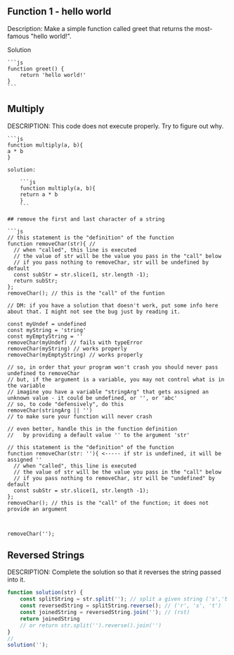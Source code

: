 ## Function 1 - hello world

Description:
Make a simple function called greet that returns the most-famous "hello world!".

Solution

    ```js
    function greet() {
        return 'hello world!'
    }
    ```

## Multiply

DESCRIPTION:
This code does not execute properly. Try to figure out why.

    ```js
    function multiply(a, b){
    a * b
    }
```
solution:

    ```js
    function multiply(a, b){
    return a * b
    }
    ```

## remove the first and last character of a string 

```js
// this statement is the "definition" of the function
function removeChar(str){ // 
  // when "called", this line is executed
  // the value of str will be the value you pass in the "call" below
  // if you pass nothing to removeChar, str will be undefined by default
  const subStr = str.slice(1, str.length -1);
  return subStr;
};
removeChar(); // this is the "call" of the funtion

// DM: if you have a solution that doesn't work, put some info here about that. I might not see the bug just by reading it. 

const myUndef = undefined
const myString = 'string'
const myEmptyString = ''
removeChar(myUndef) // fails with typeError
removeChar(myString) // works properly
removeChar(myEmptyString) // works properly

// so, in order that your program won't crash you should never pass undefined to removeChar
// but, if the argument is a variable, you may not control what is in the variable
// imagine you have a variable "stringArg" that gets assigned an unknown value - it could be undefined, or '', or 'abc'
// so, to code "defensively", do this
removeChar(stringArg || '')
// to make sure your function will never crash

// even better, handle this in the function definition
//   by providing a default value '' to the argument 'str' 

// this statement is the "definition" of the function
function removeChar(str: ''){ <----- if str is undefined, it will be assigned ''
  // when "called", this line is executed
  // the value of str will be the value you pass in the "call" below
  // if you pass nothing to removeChar, str will be "undefined" by default
  const subStr = str.slice(1, str.length -1);
};
removeChar(); // this is the "call" of the function; it does not provide an argument



removeChar('');
```

## Reversed Strings
DESCRIPTION:
Complete the solution so that it reverses the string passed into it.

```js
function solution(str) {
    const splitString = str.split(''); // split a given string ('s','t','r')
    const reversedString = splitString.reverse(); // ('r', 's', 't')
    const joinedString = reversedString.join(''); // (rst)
    return joinedString
    // or return str.split('').reverse().join('')
}
// 
solution('');
```